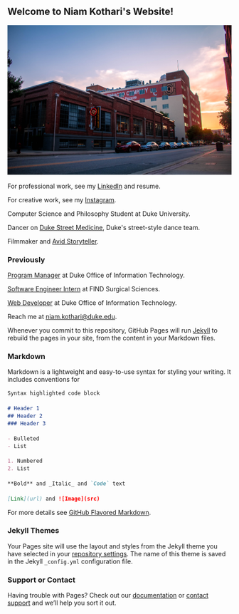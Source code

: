 ## Welcome to Niam Kothari's Website!

![West Village Sunset](src/WestVillageSunset.jpg)

For professional work, see my [LinkedIn](https://www.linkedin.com/in/niamkothari/) and resume.

For creative work, see my [Instagram](https://www.instagram.com/niamkothari/?hl=en).

Computer Science and Philosophy Student at Duke University.

Dancer on [Duke Street Medicine](https://www.youtube.com/watch?v=bVDJ2HIqavk), Duke's street-style dance team.

Filmmaker and [Avid Storyteller](https://www.youtube.com/watch?v=fFxf21zp9Vo).

### Previously
[Program Manager](https://codeplus.duke.edu/node/6675) at Duke Office of Information Technology.

[Software Engineer Intern](https://findsurgicalsciences.com/) at FIND Surgical Sciences.

[Web Developer](https://www.youtube.com/watch?v=w8IFclyYFTg) at Duke Office of Information Technology.

Reach me at niam.kothari@duke.edu.


Whenever you commit to this repository, GitHub Pages will run [Jekyll](https://jekyllrb.com/) to rebuild the pages in your site, from the content in your Markdown files.

### Markdown

Markdown is a lightweight and easy-to-use syntax for styling your writing. It includes conventions for

```markdown
Syntax highlighted code block

# Header 1
## Header 2
### Header 3

- Bulleted
- List

1. Numbered
2. List

**Bold** and _Italic_ and `Code` text

[Link](url) and ![Image](src)
```

For more details see [GitHub Flavored Markdown](https://guides.github.com/features/mastering-markdown/).

### Jekyll Themes

Your Pages site will use the layout and styles from the Jekyll theme you have selected in your [repository settings](https://github.com/niamkothari/niamkothari.github.io/settings/pages). The name of this theme is saved in the Jekyll `_config.yml` configuration file.

### Support or Contact

Having trouble with Pages? Check out our [documentation](https://docs.github.com/categories/github-pages-basics/) or [contact support](https://support.github.com/contact) and we’ll help you sort it out.
